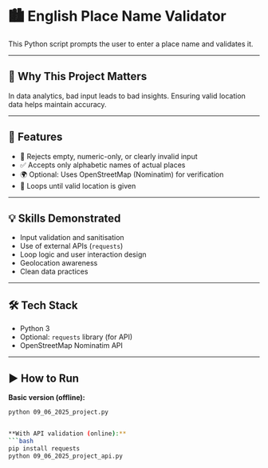 # 🏙️ English Place Name Validator

This Python script prompts the user to enter a place name and validates it.

---

## 📌 Why This Project Matters

In data analytics, bad input leads to bad insights. Ensuring valid location data helps maintain accuracy.

---

## 🚀 Features

- 🚫 Rejects empty, numeric-only, or clearly invalid input  
- ✅ Accepts only alphabetic names of actual places  
- 🌍 Optional: Uses OpenStreetMap (Nominatim) for verification  
- 🔁 Loops until valid location is given  

---

## 💡 Skills Demonstrated

- Input validation and sanitisation  
- Use of external APIs (`requests`)  
- Loop logic and user interaction design  
- Geolocation awareness  
- Clean data practices  

---

## 🛠️ Tech Stack

- Python 3  
- Optional: `requests` library (for API)  
- OpenStreetMap Nominatim API  

---

## ▶️ How to Run

**Basic version (offline):**
```bash
python 09_06_2025_project.py


**With API validation (online):**
```bash
pip install requests
python 09_06_2025_project_api.py